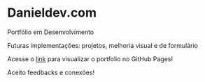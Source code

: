 # Danieldev.com
Portfólio em Desenvolvimento

Futuras implementações: projetos, melhoria visual e de formulário

Acesse o [link](https://dg-danieldev.github.io/Danieldev.com/) para visualizar o portfolio no GitHub Pages!

Aceito feedbacks e conexões!